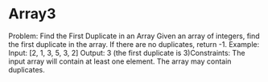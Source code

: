 # Array3
Problem: Find the First Duplicate in an Array  Given an array of integers, find the first duplicate in the array. If there are no duplicates, return -1.  Example:  Input: [2, 1, 3, 5, 3, 2] Output: 3 (the first duplicate is 3)Constraints:  The input array will contain at least one element. The array may contain duplicates.
